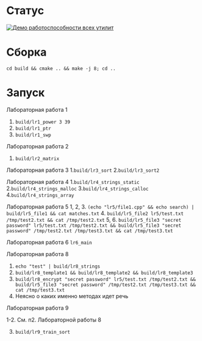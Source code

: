 Статус
======
[![Демо работоспособности всех утилит](https://github.com/dimarick/urfu_lr_cpp/actions/workflows/demo.yml/badge.svg)](https://github.com/dimarick/urfu_lr_cpp/actions/workflows/demo.yml)

Сборка
======

`cd build && cmake .. && make -j 8; cd ..`

Запуск
======
Лабораторная работа 1
1. `build/lr1_power 3 39`
2. `build/lr1_ptr`
2. `build/lr1_swp`

Лабораторная работа 2
1. `build/lr2_matrix`

Лабораторная работа 3
1.`build/lr3_sort`
2.`build/lr3_sort2`

Лабораторная работа 4
1.`build/lr4_strings_static`
2.`build/lr4_strings_malloc`
3.`build/lr4_strings_calloc`
4.`build/lr4_strings_array`

Лабораторная работа 5
1, 2, 3. `(echo "lr5/file1.cpp" && echo search) | build/lr5_file1 && cat matches.txt`
4. `build/lr5_file2 lr5/test.txt /tmp/test2.txt && cat /tmp/test2.txt`
5, 6. `build/lr5_file3 "secret password" lr5/test.txt /tmp/test2.txt && build/lr5_file3 "secret password" /tmp/test2.txt /tmp/test3.txt && cat /tmp/test3.txt`

Лабораторная работа 6
`lr6_main`

Лабораторная работа 8
1. `echo "test" | build/lr8_strings`
2. `build/lr8_template1 && build/lr8_template2 && build/lr8_template3`
3. `build/lr8_encrypt "secret password" lr5/test.txt /tmp/test2.txt && build/lr5_file3 "secret password" /tmp/test2.txt /tmp/test3.txt && cat /tmp/test3.txt`
4. Неясно о каких именно методах идет речь

Лабораторная работа 9

1-2. См. п2. Лабораторной работы 8

3. `build/lr9_train_sort`